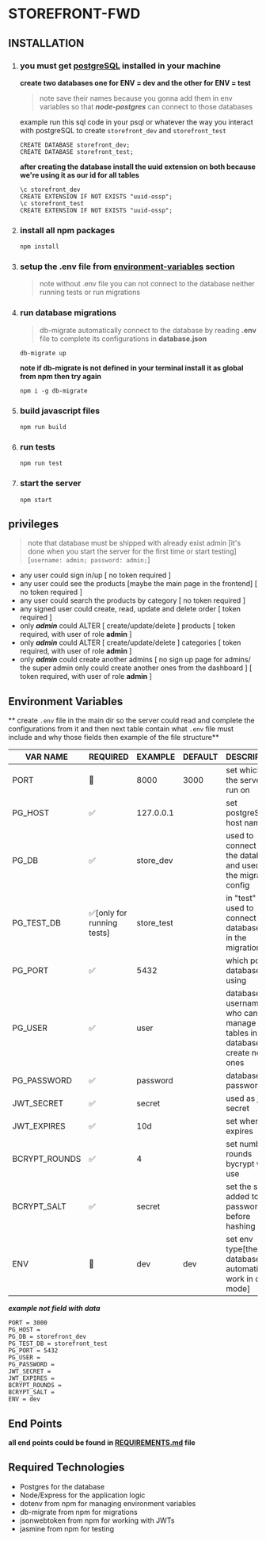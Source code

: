 # STOREFRONT-FWD

## INSTALLATION
1. ### you must get [postgreSQL](https://www.postgresql.org/download/) installed in your machine
    **create two databases one for ENV = dev and the other for ENV = test**
    > note save their names because you gonna add them in env variables so that ***node-postgres*** can connect to those databases

    example run this sql code in your psql or whatever the way you interact with postgreSQL to create ``storefront_dev`` and ``storefront_test``
    ```
    CREATE DATABASE storefront_dev;
    CREATE DATABASE storefront_test;
    ```
    **after creating the database install the uuid extension on both because we're using it as our id for all tables**
    ```
    \c storefront_dev
    CREATE EXTENSION IF NOT EXISTS "uuid-ossp";
    \c storefront_test
    CREATE EXTENSION IF NOT EXISTS "uuid-ossp";
    ```
2. ### install all npm packages
    ```
    npm install
    ```
3. ### setup the .env file from [environment-variables](#environment-variables) section
    >note without .env file you can not connect to the database neither running tests or run migrations
4. ### run database migrations
    > db-migrate automatically connect to the database by reading **.env** file to complete its configurations in **database.json**

    ```
    db-migrate up
    ```
    **note if db-migrate is not defined in your terminal install it as global from npm then try again**
    ```
    npm i -g db-migrate
    ```
5. ### build javascript files
    ```
    npm run build
    ```
6. ### run tests
    ```
    npm run test
    ```
7. ### start the server
    ```
    npm start
    ```
## privileges 
> note that database must be shipped with already exist admin [it's done when you start the server for the first time or start testing]
    [```
    username: admin;
    password: admin;
    ```]
- any user could sign in/up [ no token required ]
- any user could see the products [maybe the main page in the frontend] [ no token required ]
- any user could search the products by category [ no token required ]
- any signed user could create, read, update and delete order [ token required ]
- only ***admin*** could ALTER [ create/update/delete ] products [ token required, with user of role **admin** ]
- only ***admin*** could ALTER [ create/update/delete ] categories [ token required, with user of role **admin** ]
- only ***admin*** could create another admins [ no sign up page for admins/ the super admin only could create another ones from the dashboard ]  [ token required, with user of role **admin** ]

## Environment Variables
** create ``.env`` file in the main dir so the server could read and complete the configurations from it and then next table contain what ``.env`` file must include and why those fields then example of the file structure**
 
| VAR NAME      | REQUIRED                  | EXAMPLE    | DEFAULT | DESCRIPTION                                                          |
|---------------|---------------------------|------------|---------|----------------------------------------------------------------------|
| PORT          | 🔴                         | 8000       | 3000    | set which port the server will run on                                |
| PG_HOST       | ✅                         | 127.0.0.1  |         | set postgreSQL host name                                             |
| PG_DB         | ✅                         | store_dev  |         | used to connect with the database and used in the migrations config  |
| PG_TEST_DB    | ✅[only for running tests] | store_test |         | in "test" mode used to connect to the database and in the migrations |
| PG_PORT       | ✅                         | 5432       |         | which port database is using                                         |
| PG_USER       | ✅                         | user       |         | database username who can manage all tables in the database and create new ones        |
| PG_PASSWORD   | ✅                         | password   |         | database user password                                               |
| JWT_SECRET    | ✅                         | secret     |         | used as jwt secret                                                   |
| JWT_EXPIRES   | ✅                         | 10d        |         | set when jwt expires                                                 |
| BCRYPT_ROUNDS | ✅                         | 4          |         | set number of rounds bycrypt will use                                |
| BCRYPT_SALT   | ✅                         | secret     |         | set the salt added to the password before hashing                    |
| ENV           | 🔴                         | dev        | dev     | set env type[the database will automatically work in dev mode]       |

***example not field with data***
```
PORT = 3000
PG_HOST = 
PG_DB = storefront_dev
PG_TEST_DB = storefront_test
PG_PORT = 5432
PG_USER = 
PG_PASSWORD = 
JWT_SECRET = 
JWT_EXPIRES = 
BCRYPT_ROUNDS = 
BCRYPT_SALT = 
ENV = dev
```
## End Points
 **all end points could be found in [REQUIREMENTS.md](/REQUIREMENTS.md) file**
## Required Technologies
- Postgres for the database
- Node/Express for the application logic
- dotenv from npm for managing environment variables
- db-migrate from npm for migrations
- jsonwebtoken from npm for working with JWTs
- jasmine from npm for testing